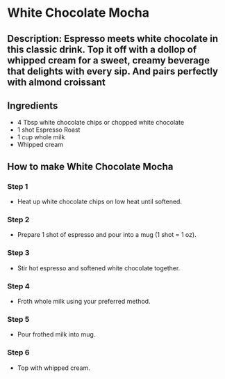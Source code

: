 # White Chocolate Mocha​

## Description: Espresso meets white chocolate in this classic drink. Top it off with a dollop of whipped cream for a sweet, creamy beverage that delights with every sip. And pairs perfectly with almond croissant

## Ingredients

- 4 Tbsp white chocolate chips or chopped white chocolate
- 1 shot Espresso Roast
- 1 cup whole milk
- Whipped cream

## How to make White Chocolate Mocha​

### Step 1

- Heat up white chocolate chips on low heat until softened.

### Step 2

- Prepare 1 shot of espresso and pour into a mug (1 shot = 1 oz).

### Step 3

- Stir hot espresso and softened white chocolate together.

### Step 4

- Froth whole milk using your preferred method.

### Step 5

- Pour frothed milk into mug.

### Step 6

- Top with whipped cream.
